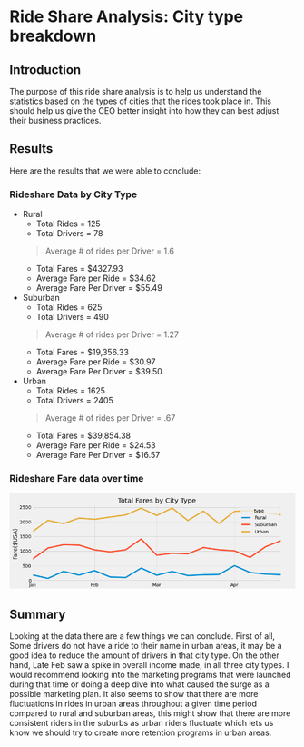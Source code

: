 # Ride Share Analysis: City type breakdown
 
## Introduction
The purpose of this ride share analysis is to help us understand the statistics based on the types of cities that the rides took place in. This should help us give the CEO better insight into how they can best adjust their business practices.
 
## Results
Here are the results that we were able to conclude:
 
### Rideshare Data by City Type
 * Rural
    - Total Rides = 125
    - Total Drivers = 78
     > Average # of rides per Driver = 1.6
    - Total Fares = $4327.93
    - Average Fare per Ride = $34.62
    - Average Fare Per Driver = $55.49
 * Suburban
    - Total Rides = 625
    - Total Drivers = 490
     > Average # of rides per Driver = 1.27
    - Total Fares = $19,356.33
    - Average Fare per Ride = $30.97
    - Average Fare Per Driver = $39.50
 * Urban
    - Total Rides = 1625
    - Total Drivers = 2405
     > Average # of rides per Driver = .67
    - Total Fares = $39,854.38
    - Average Fare per Ride = $24.53
    - Average Fare Per Driver = $16.57
 
### Rideshare Fare data over time
![Rideshare](PyBer_fare_summary.png)
 
## Summary
Looking at the data there are a few things we can conclude. First of all, Some drivers do not have a ride to their name in urban areas, it may be a good idea to reduce the amount of drivers in that city type. On the other hand, Late Feb saw a spike in overall income made, in all three city types. I would recommend looking into the marketing programs that were launched during that time or doing a deep dive into what caused the surge as a possible marketing plan. It also seems to show that there are more fluctuations in rides in urban areas throughout a given time period compared to rural and suburban areas, this might show that there are more consistent riders in the suburbs as urban riders fluctuate which lets us know we should try to create more retention programs in urban areas.

